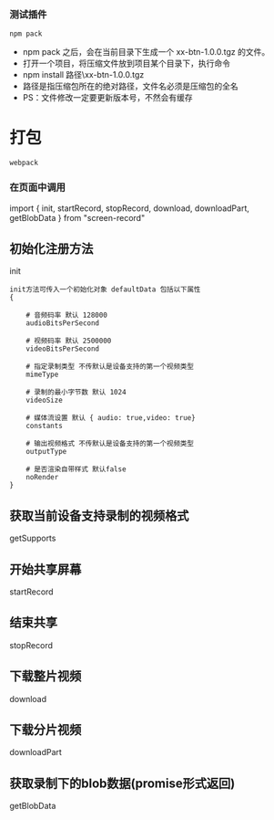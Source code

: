 ### 测试插件
```
npm pack
```
- npm pack 之后，会在当前目录下生成一个 xx-btn-1.0.0.tgz 的文件。
- 打开一个项目，将压缩文件放到项目某个目录下，执行命令
- npm install 路径\xx-btn-1.0.0.tgz
- 路径是指压缩包所在的绝对路径，文件名必须是压缩包的全名
- PS：文件修改一定要更新版本号，不然会有缓存

# 打包
```
webpack
```

### 在页面中调用
import {
    init,
    startRecord,
    stopRecord,
    download,
    downloadPart,
    getBlobData
} from "screen-record"

## 初始化注册方法
init

```
init方法可传入一个初始化对象 defaultData 包括以下属性
{

    # 音频码率 默认 128000
    audioBitsPerSecond
        
    # 视频码率 默认 2500000
    videoBitsPerSecond 
    
    # 指定录制类型 不传默认是设备支持的第一个视频类型
    mimeType

    # 录制的最小字节数 默认 1024
    videoSize  

    # 媒体流设置 默认 { audio: true,video: true}
    constants

    # 输出视频格式 不传默认是设备支持的第一个视频类型
    outputType

    # 是否渲染自带样式 默认false
    noRender
}
```


## 获取当前设备支持录制的视频格式
getSupports
## 开始共享屏幕
startRecord
## 结束共享
stopRecord
## 下载整片视频
download
## 下载分片视频
downloadPart
## 获取录制下的blob数据(promise形式返回)
getBlobData